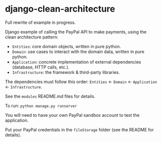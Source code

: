 # django-clean-architecture

Full rewrite of example in progress.

Django example of calling the PayPal API to make payments, using the clean architecture pattern:

- `Entities`: core domain objects, written in pure python.
- `Domain`: use cases to interact with the domain data, written in pure python.
- `Application`: concrete implementation of external dependencies (database, HTTP calls, etc.).
- `Infrastructure`: the framework & third-party libraries.

The dependencies must follow this order: `Entities` <- `Domain` <- `Application` <- `Infrastructure`.

See the `modules` README.md files for details.

To run: `python manage.py runserver`

You will need to have your own PayPal sandbox account to test the application.

Put your PayPal credentials in the `fileStorage` folder (see the README for details).
